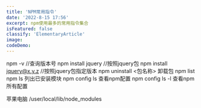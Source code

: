 ```yaml
---
title: 'NPM常用指令'
date: '2022-8-15 17:56'
excerpt: npm使用最多的常用指令集合
isFeatured: false
classify: 'ElementaryArticle'
image:
codeDemo:
---
```


npm -v				//查询版本号
npm install jquery			//按照jquery包
npm install jquery@x.y.z			//按照jquery包指定版本
npm uninstall  <包名称>	卸载包
npm list   npm ls 列出已安装模块
npm config ls   查看npm配置
npm config ls -l  查看npm所有配置

苹果电脑 /user/local/lib/node_modules